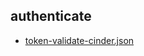 
## authenticate
- [token-validate-cinder.json](https://godleon.github.io/osp_test_results/0.2.69/authenticate/token-validate-cinder.html)

